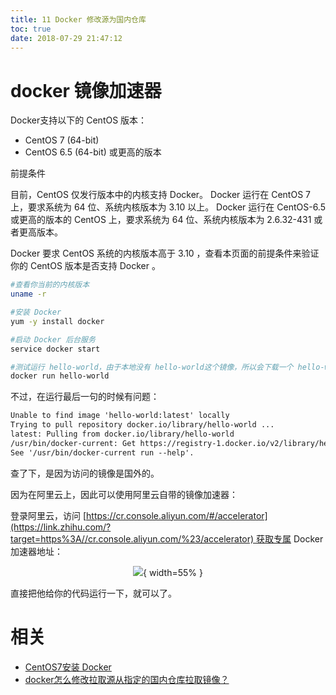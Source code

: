 ```yaml
---
title: 11 Docker 修改源为国内仓库
toc: true
date: 2018-07-29 21:47:12
---
```

# docker 镜像加速器

Docker支持以下的 CentOS 版本：

- CentOS 7 (64-bit)
- CentOS 6.5 (64-bit) 或更高的版本

前提条件

目前，CentOS 仅发行版本中的内核支持 Docker。
Docker 运行在 CentOS 7 上，要求系统为 64 位、系统内核版本为 3.10 以上。
Docker 运行在 CentOS-6.5 或更高的版本的 CentOS 上，要求系统为 64 位、系统内核版本为 2.6.32-431 或者更高版本。

Docker 要求 CentOS 系统的内核版本高于 3.10 ，查看本页面的前提条件来验证你的 CentOS 版本是否支持 Docker 。

```sh
#查看你当前的内核版本
uname -r

#安装 Docker
yum -y install docker

#启动 Docker 后台服务
service docker start

#测试运行 hello-world，由于本地没有 hello-world这个镜像，所以会下载一个 hello-world的镜像，并在容器内运行。
docker run hello-world
```



不过，在运行最后一句的时候有问题：

```txt
Unable to find image 'hello-world:latest' locally
Trying to pull repository docker.io/library/hello-world ...
latest: Pulling from docker.io/library/hello-world
/usr/bin/docker-current: Get https://registry-1.docker.io/v2/library/hello-world/manifests/sha256:d5c74e6f8efc7bdf42a5e22bd764400692cf82360d86b8c587a7584b03f51520: dial tcp: lookup registry-1.docker.io: no such host.
See '/usr/bin/docker-current run --help'.
```


查了下，是因为访问的镜像是国外的。

因为在阿里云上，因此可以使用阿里云自带的镜像加速器：

登录阿里云，访问 [https://cr.console.aliyun.com/#/accelerator](https://link.zhihu.com/?target=https%3A//cr.console.aliyun.com/%23/accelerator) 获取专属 Docker 加速器地址：


<center>

![](http://images.iterate.site/blog/image/180727/124jm53mj7.png?imageslim){ width=55% }

</center>

直接把他给你的代码运行一下，就可以了。




# 相关

- [CentOS7安装 Docker](https://www.jianshu.com/p/3a4cd73e3272)
- [docker怎么修改拉取源从指定的国内仓库拉取镜像？](https://www.zhihu.com/question/55135855)
